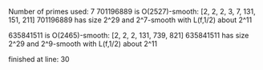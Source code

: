 Number of primes used: 7
701196889 is O(2527)-smooth:
	 [2, 2, 2, 3, 7, 131, 151, 211]
701196889 has size 2^29 and 2^7-smooth with L(f,1/2) about 2^11

635841511 is O(2465)-smooth:
	 [2, 2, 2, 131, 739, 821]
635841511 has size 2^29 and 2^9-smooth with L(f,1/2) about 2^11

finished at line: 30
